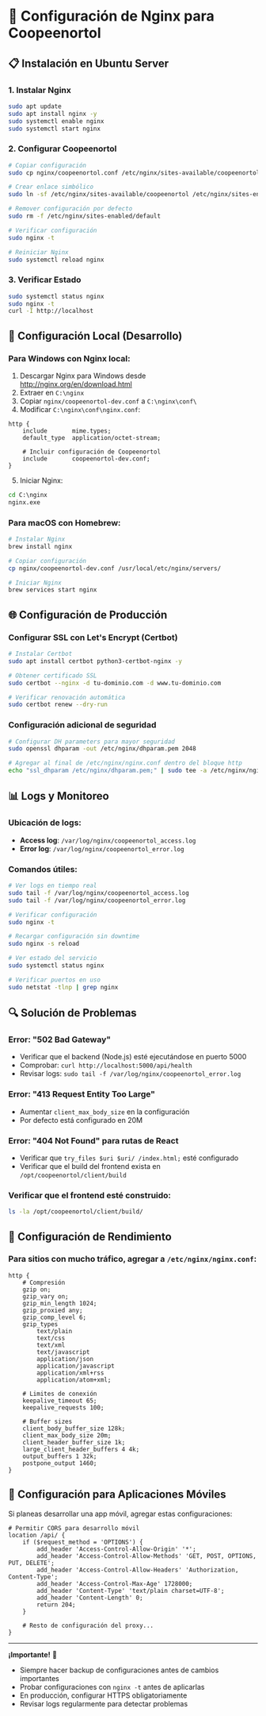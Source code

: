 # 🔧 Configuración de Nginx para Coopeenortol

## 📋 Instalación en Ubuntu Server

### 1. Instalar Nginx

```bash
sudo apt update
sudo apt install nginx -y
sudo systemctl enable nginx
sudo systemctl start nginx
```

### 2. Configurar Coopeenortol

```bash
# Copiar configuración
sudo cp nginx/coopeenortol.conf /etc/nginx/sites-available/coopeenortol

# Crear enlace simbólico
sudo ln -sf /etc/nginx/sites-available/coopeenortol /etc/nginx/sites-enabled/

# Remover configuración por defecto
sudo rm -f /etc/nginx/sites-enabled/default

# Verificar configuración
sudo nginx -t

# Reiniciar Nginx
sudo systemctl reload nginx
```

### 3. Verificar Estado

```bash
sudo systemctl status nginx
sudo nginx -t
curl -I http://localhost
```

## 🔧 Configuración Local (Desarrollo)

### Para Windows con Nginx local:

1. Descargar Nginx para Windows desde http://nginx.org/en/download.html
2. Extraer en `C:\nginx`
3. Copiar `nginx/coopeenortol-dev.conf` a `C:\nginx\conf\`
4. Modificar `C:\nginx\conf\nginx.conf`:

```nginx
http {
    include       mime.types;
    default_type  application/octet-stream;
    
    # Incluir configuración de Coopeenortol
    include       coopeenortol-dev.conf;
}
```

5. Iniciar Nginx:
```cmd
cd C:\nginx
nginx.exe
```

### Para macOS con Homebrew:

```bash
# Instalar Nginx
brew install nginx

# Copiar configuración
cp nginx/coopeenortol-dev.conf /usr/local/etc/nginx/servers/

# Iniciar Nginx
brew services start nginx
```

## 🌐 Configuración de Producción

### Configurar SSL con Let's Encrypt (Certbot)

```bash
# Instalar Certbot
sudo apt install certbot python3-certbot-nginx -y

# Obtener certificado SSL
sudo certbot --nginx -d tu-dominio.com -d www.tu-dominio.com

# Verificar renovación automática
sudo certbot renew --dry-run
```

### Configuración adicional de seguridad

```bash
# Configurar DH parameters para mayor seguridad
sudo openssl dhparam -out /etc/nginx/dhparam.pem 2048

# Agregar al final de /etc/nginx/nginx.conf dentro del bloque http
echo "ssl_dhparam /etc/nginx/dhparam.pem;" | sudo tee -a /etc/nginx/nginx.conf
```

## 📊 Logs y Monitoreo

### Ubicación de logs:
- **Access log**: `/var/log/nginx/coopeenortol_access.log`
- **Error log**: `/var/log/nginx/coopeenortol_error.log`

### Comandos útiles:

```bash
# Ver logs en tiempo real
sudo tail -f /var/log/nginx/coopeenortol_access.log
sudo tail -f /var/log/nginx/coopeenortol_error.log

# Verificar configuración
sudo nginx -t

# Recargar configuración sin downtime
sudo nginx -s reload

# Ver estado del servicio
sudo systemctl status nginx

# Verificar puertos en uso
sudo netstat -tlnp | grep nginx
```

## 🔍 Solución de Problemas

### Error: "502 Bad Gateway"
- Verificar que el backend (Node.js) esté ejecutándose en puerto 5000
- Comprobar: `curl http://localhost:5000/api/health`
- Revisar logs: `sudo tail -f /var/log/nginx/coopeenortol_error.log`

### Error: "413 Request Entity Too Large"
- Aumentar `client_max_body_size` en la configuración
- Por defecto está configurado en 20M

### Error: "404 Not Found" para rutas de React
- Verificar que `try_files $uri $uri/ /index.html;` esté configurado
- Verificar que el build del frontend exista en `/opt/coopeenortol/client/build`

### Verificar que el frontend esté construido:
```bash
ls -la /opt/coopeenortol/client/build/
```

## 🚀 Configuración de Rendimiento

### Para sitios con mucho tráfico, agregar a `/etc/nginx/nginx.conf`:

```nginx
http {
    # Compresión
    gzip on;
    gzip_vary on;
    gzip_min_length 1024;
    gzip_proxied any;
    gzip_comp_level 6;
    gzip_types
        text/plain
        text/css
        text/xml
        text/javascript
        application/json
        application/javascript
        application/xml+rss
        application/atom+xml;
    
    # Limites de conexión
    keepalive_timeout 65;
    keepalive_requests 100;
    
    # Buffer sizes
    client_body_buffer_size 128k;
    client_max_body_size 20m;
    client_header_buffer_size 1k;
    large_client_header_buffers 4 4k;
    output_buffers 1 32k;
    postpone_output 1460;
}
```

## 📱 Configuración para Aplicaciones Móviles

Si planeas desarrollar una app móvil, agregar estas configuraciones:

```nginx
# Permitir CORS para desarrollo móvil
location /api/ {
    if ($request_method = 'OPTIONS') {
        add_header 'Access-Control-Allow-Origin' '*';
        add_header 'Access-Control-Allow-Methods' 'GET, POST, OPTIONS, PUT, DELETE';
        add_header 'Access-Control-Allow-Headers' 'Authorization, Content-Type';
        add_header 'Access-Control-Max-Age' 1728000;
        add_header 'Content-Type' 'text/plain charset=UTF-8';
        add_header 'Content-Length' 0;
        return 204;
    }
    
    # Resto de configuración del proxy...
}
```

---

**¡Importante!** 🔐 

- Siempre hacer backup de configuraciones antes de cambios importantes
- Probar configuraciones con `nginx -t` antes de aplicarlas
- En producción, configurar HTTPS obligatoriamente
- Revisar logs regularmente para detectar problemas